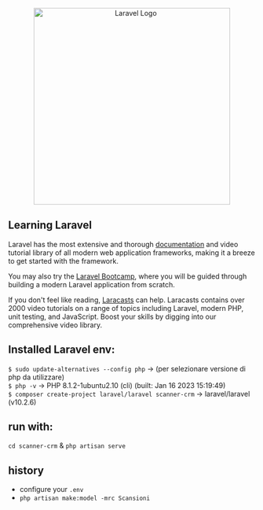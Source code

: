 <p align="center"><a href="https://laravel.com" target="_blank"><img src="https://raw.githubusercontent.com/laravel/art/master/logo-lockup/5%20SVG/2%20CMYK/1%20Full%20Color/laravel-logolockup-cmyk-red.svg" width="400" alt="Laravel Logo"></a></p>


## Learning Laravel

Laravel has the most extensive and thorough [documentation](https://laravel.com/docs) and video tutorial library of all modern web application frameworks, making it a breeze to get started with the framework.

You may also try the [Laravel Bootcamp](https://bootcamp.laravel.com), where you will be guided through building a modern Laravel application from scratch.

If you don't feel like reading, [Laracasts](https://laracasts.com) can help. Laracasts contains over 2000 video tutorials on a range of topics including Laravel, modern PHP, unit testing, and JavaScript. Boost your skills by digging into our comprehensive video library.

## Installed Laravel env:
`$ sudo update-alternatives --config php` -> (per selezionare versione di php da utilizzare) <br>
`$ php -v`  -> PHP 8.1.2-1ubuntu2.10 (cli) (built: Jan 16 2023 15:19:49)   <br>
`$ composer create-project laravel/laravel scanner-crm`  -> laravel/laravel (v10.2.6)  <br>

## run with:
`cd scanner-crm` & `php artisan serve`

## history
- configure your `.env`
- `php artisan make:model -mrc Scansioni`

